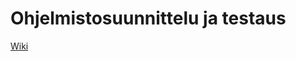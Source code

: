 # Ohjelmistosuunnittelu ja testaus

[Wiki](https://github.com/JAMK-IT/TTOS0100-Ohjelmistosuunnittelu-ja-testaus/wiki)
